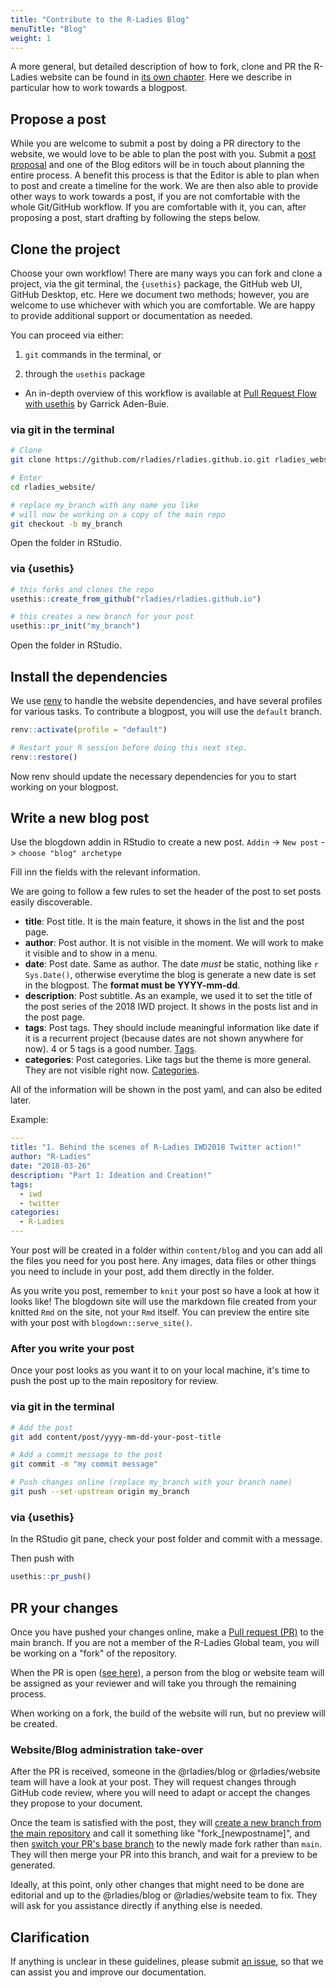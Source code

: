 ```yaml
---
title: "Contribute to the R-Ladies Blog"
menuTitle: "Blog"
weight: 1
---
```


A more general, but detailed description of how to fork, clone and PR the R-Ladies website can be found in [its own chapter](/comm/website/fork-clone-pr).
Here we describe in particular how to work towards a blogpost.

## Propose a post

While you are welcome to submit a post by doing a PR directory to the website, we would love to be able to plan the post with you.
Submit a [post proposal](https://rladies.org/form/blog-post) and one of the Blog editors will be in touch about planning the entire process.
A benefit this process is that the Editor is able to plan when to post and create a timeline for the work.
We are then also able to provide other ways to work towards a post, if you are not comfortable with the whole Git/GitHub workflow.
If you are comfortable with it, you can, after proposing a post, start drafting by following the steps below.

## Clone the project

Choose your own workflow! There are many ways you can fork and clone a project,
via the git terminal, the `{usethis}` package, the GitHub web UI, GitHub Desktop,
etc. Here we document two methods; however, you are welcome to use whichever with
which you are comfortable. We are happy to provide additional support or documentation
as needed.

You can proceed via either:

1. `git` commands in the terminal, or

2. through the `usethis` package

- An in-depth overview of this workflow is available at
  [Pull Request Flow with usethis](https://www.garrickadenbuie.com/blog/pull-request-flow-usethis/?interactive=1&steps=) by Garrick Aden-Buie.

### via git in the terminal

```sh
# Clone
git clone https://github.com/rladies/rladies.github.io.git rladies_website

# Enter
cd rladies_website/

# replace my_branch with any name you like
# will now be working on a copy of the main repo
git checkout -b my_branch
```

Open the folder in RStudio.

### via {usethis}

```r
# this forks and clones the repo
usethis::create_from_github("rladies/rladies.github.io")

# this creates a new branch for your post
usethis::pr_init("my_branch")
```

Open the folder in RStudio.

## Install the dependencies

We use [renv](https://rstudio.github.io/renv/articles/renv.html) to handle the website dependencies, and have several profiles for various tasks.
To contribute a blogpost, you will use the `default` branch.

```r
renv::activate(profile = "default")

# Restart your R session before doing this next step.
renv::restore()
```

Now renv should update the necessary dependencies for you to start working on your blogpost.

## Write a new blog post

Use the blogdown addin in RStudio to create a new post.
`Addin` -> `New post` -> `choose "blog" archetype`

Fill inn the fields with the relevant information.

We are going to follow a few rules to set the header of the post to set posts easily discoverable.

- **title**: Post title. It is the main feature, it shows in the list and the post page.
- **author**: Post author. It is not visible in the moment. We will work to make it visible and to show in a menu.
- **date**: Post date. Same as author. The date _must_ be static, nothing like `r Sys.Date()`, otherwise everytime the blog is generate a new date is set in the blogpost. The **format must be YYYY-mm-dd**.
- **description**: Post subtitle. As an example, we used it to set the title of the post series of the 2018 IWD project. It shows in the posts list and in the post page.
- **tags**: Post tags. They should include meaningful information like date if it is a recurrent project (because dates are not shown anywhere for now). 4 or 5 tags is a good number. [Tags](https://rladies.org/tags/).
- **categories**: Post categories. Like tags but the theme is more general. They are not visible right now. [Categories](https://rladies.org/categories/).

All of the information will be shown in the post yaml, and can also be edited later.

Example:

```yaml
---
title: "1. Behind the scenes of R-Ladies IWD2018 Twitter action!"
author: "R-Ladies"
date: "2018-03-26"
description: "Part 1: Ideation and Creation!"
tags:
  - iwd
  - twitter
categories:
  - R-Ladies
---
```

Your post will be created in a folder within `content/blog` and you can add all the files you need for you post here.
Any images, data files or other things you need to include in your post, add them directly in the folder.

As you write you post, remember to `knit` your post so have a look at how it looks like!
The blogdown site will use the markdown file created from your knitted `Rmd` on the site, not your `Rmd` itself.
You can preview the entire site with your post with `blogdown::serve_site()`.

### After you write your post

Once your post looks as you want it to on your local machine, it's time to push the post
up to the main repository for review.

### via git in the terminal

```sh
# Add the post
git add content/post/yyyy-mm-dd-your-post-title

# Add a commit message to the post
git commit -m "my commit message"

# Push changes online (replace my_branch with your branch name)
git push --set-upstream origin my_branch
```

### via {usethis}

In the RStudio git pane, check your post folder and commit with a message.

Then push with

```r
usethis::pr_push()
```

## PR your changes

Once you have pushed your changes online, make a [Pull request (PR)](https://github.com/rladies/blog/pulls) to the main branch.
If you are not a member of the R-Ladies Global team, you will be working on a "fork" of the repository.

When the PR is open ([see here](https://github.com/rladies/blog/pulls)), a person from the blog or website team will be assigned as your reviewer and will take you through the remaining process.

When working on a fork, the build of the website will run, but no preview will be created.

### Website/Blog administration take-over

After the PR is received, someone in the @rladies/blog or @rladies/website team will have a look at your post.
They will request changes through GitHub code review, where you will need to adapt or accept the changes they propose to your document.

Once the team is satisfied with the post, they will [create a new branch from the main repository](https://docs.github.com/en/pull-requests/collaborating-with-pull-requests/proposing-changes-to-your-work-with-pull-requests/creating-and-deleting-branches-within-your-repository#creating-a-branch) and call it something like "fork\_[newpostname]", and then [switch your PR's base branch](https://docs.github.com/en/pull-requests/collaborating-with-pull-requests/proposing-changes-to-your-work-with-pull-requests/changing-the-base-branch-of-a-pull-request) to the newly made fork rather than `main`.
They will then merge your PR into this branch, and wait for a preview to be generated.

Ideally, at this point, only other changes that might need to be done are editorial and up to the @rladies/blog or @rladies/website team to fix.
They will ask for you assistance directly if anything else is needed.

## Clarification

If anything is unclear in these guidelines, please submit [an issue](https://github.com/rladies/blog/issues), so that we can assist you and improve our documentation.
